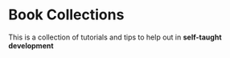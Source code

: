 # Book Collections

This is a collection of tutorials and tips to help out in **self-taught development** 
